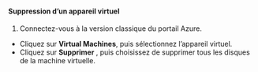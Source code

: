 #### <a name="to-delete-a-virtual-device"></a>Suppression d’un appareil virtuel
1. Connectez-vous à la version classique du portail Azure.

* Cliquez sur **Virtual Machines**, puis sélectionnez l’appareil virtuel.
* Cliquez sur **Supprimer** , puis choisissez de supprimer tous les disques de la machine virtuelle.



<!--HONumber=Nov16_HO2-->


